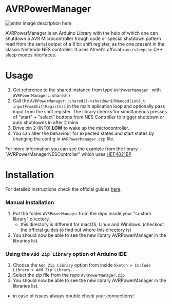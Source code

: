 # AVRPowerManager
![enter image description here](https://img.shields.io/badge/version-1.0-brightgreen.svg)

AVRPowerManager is an Arduino Library with the help of which one can shutdown a AVR Microcontroller trough code or special shutdown pattern read from the serial output of a 8 bit shift register, as the one present in the classic Nintendo NES controller. It uses Atmel's official `<avr/sleep.h>` C++ sleep modes interfaces.

# Usage

1. Get reference to the shared instance from type `AVRPowerManager ` with `AVRPowerManager::shared()`
2. Call the `AVRPowerManager::shared()->shutdownIfNeeded(int8_t inputFromShiftRegister)` in the main aplication loop and optionally pass input from the shift register. The library checks for simultaneous presses of "start" + "select" buttons from NES Controller to trigger shutdown or auto shutdowns in after 2 mins.
3. Drive pin 2 (INT0) **LOW** to wake up the microcontroller.
4. You can alter the behaviour for expected states and start states by changing the config in `AVRPowerManager.ccp` file.

For more information you can see the example from the library - "AVRPowerManagerNESController" which uses [HEF4021BP](https://github.com/stoqn4opm/HEF4021BP)

# Installation

For detailed instructions check the official guides [here](https://www.arduino.cc/en/Guide/Libraries)

### Manual Installation

1. Put the folder `AVRPowerManager` from the repo inside your "custom library" directory. 
	- this directory is different for macOS, Linux and Windows. (checkout the official guides to find out where this directory is)
2. You should now be able to see the new library AVRPowerManager in the libraries list.

### Using the `Add Zip Library` option of Arduino IDE

1. Choose the  `Add Zip Library` option from inside `Sketch > Include Library > Add Zip Library...`
2. Select the zip file from the repo `AVRPowerManager.zip`
3. You should now be able to see the new library AVRPowerManager in the libraries list.



- in case of issues always double check your connections!
